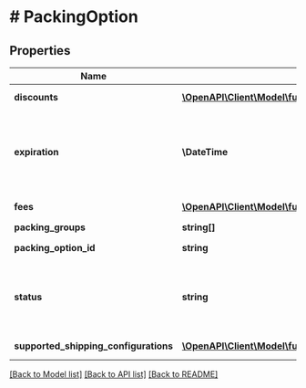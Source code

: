 # # PackingOption

## Properties

Name | Type | Description | Notes
------------ | ------------- | ------------- | -------------
**discounts** | [**\OpenAPI\Client\Model\fulfillmentInbound\Incentive[]**](Incentive.md) | Discount for the offered option. |
**expiration** | **\DateTime** | The time at which this packing option is no longer valid. In [ISO 8601](https://developer-docs.amazon.com/sp-api/docs/iso-8601) datetime format with pattern &#x60;yyyy-MM-ddTHH:mm:ss.sssZ&#x60;. | [optional]
**fees** | [**\OpenAPI\Client\Model\fulfillmentInbound\Incentive[]**](Incentive.md) | Fee for the offered option. |
**packing_groups** | **string[]** | Packing group IDs. |
**packing_option_id** | **string** | Identifier of a packing option. |
**status** | **string** | The status of the packing option. Possible values: &#x60;OFFERED&#x60;, &#x60;ACCEPTED&#x60;, &#x60;EXPIRED&#x60;. |
**supported_shipping_configurations** | [**\OpenAPI\Client\Model\fulfillmentInbound\ShippingConfiguration[]**](ShippingConfiguration.md) | List of supported shipping modes. |

[[Back to Model list]](../../README.md#models) [[Back to API list]](../../README.md#endpoints) [[Back to README]](../../README.md)

